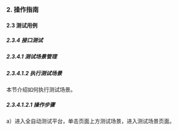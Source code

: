 ### 2. 操作指南

#### 2.3 测试用例

##### 2.3.4 接口测试

##### 2.3.4.1 测试场景管理

##### 2.3.4.1.2 执行测试场景

本节介绍如何执行测试场景。

##### 2.3.4.1.2.1 操作步骤

a）进入全自动测试平台，单击页面上方测试场景，进入测试场景页面。
